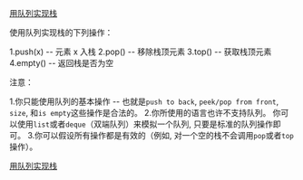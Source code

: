 [用队列实现栈](https://leetcode-cn.com/problems/implement-stack-using-queues/)

使用队列实现栈的下列操作：

1.push(x) -- 元素 x 入栈
2.pop() -- 移除栈顶元素
3.top() -- 获取栈顶元素
4.empty() -- 返回栈是否为空

注意：

1.你只能使用队列的基本操作 -- 也就是`push to back`, `peek/pop from front`, `size`, 和`is empty`这些操作是合法的。
2.你所使用的语言也许不支持队列。 你可以使用`list`或者`deque`（双端队列）来模拟一个队列, 只要是标准的队列操作即可。
3.你可以假设所有操作都是有效的（例如, 对一个空的栈不会调用`pop`或者`top`操作）。

[用队列实现栈](https://leetcode-cn.com/problems/implement-stack-using-queues/solution/yong-dui-lie-shi-xian-zhan-by-617076674/)